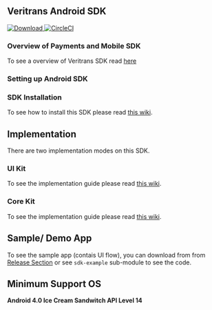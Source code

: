 ## Veritrans Android SDK

[ ![Download](https://api.bintray.com/packages/pt-midtrans/maven/corekit/images/download.svg) ](https://bintray.com/pt-midtrans/maven/corekit/_latestVersion)
[![CircleCI](https://circleci.com/gh/veritrans/veritrans-android/tree/release.svg?style=svg)](https://circleci.com/gh/veritrans/veritrans-android/tree/master)

### Overview of Payments and Mobile SDK
 To see a overview of Veritrans SDK read [here](https://github.com/veritrans/veritrans-android/wiki/Getting-started-with-the-Veritrans-SDK)
 
### Setting up Android SDK

### SDK Installation

To see how to install this SDK please read [this wiki](https://github.com/veritrans/veritrans-android/wiki/SDK-Installation).


## Implementation

There are two implementation modes on this SDK.

### UI Kit

To see the implementation guide please read [this wiki](https://github.com/veritrans/veritrans-android/wiki/UI-Flow).

### Core Kit

To see the implementation guide please read [this wiki](https://github.com/veritrans/veritrans-android/wiki/Core-Flow).

## Sample/ Demo App

To see the sample app (contais UI flow), you can download from from  [Release Section](https://github.com/veritrans/veritrans-android/releases) or see `sdk-example` sub-module to see the code.

## Minimum Support OS
**Android 4.0 Ice Cream Sandwitch API Level 14**
